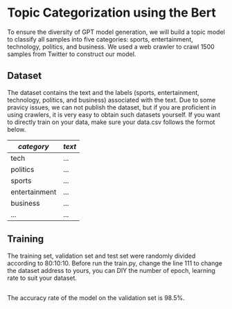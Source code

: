 # Topic Categorization using the Bert 
To ensure the diversity of GPT model generation, we will build a topic model to classify all samples into five categories: sports, entertainment, technology, politics, and business. We used a web crawler to crawl 1500 samples from Twitter to construct our model.

## Dataset
The dataset contains the text and the labels (sports, entertainment, technology, politics, and business) associated with the text.
Due to some pravicy issues, we can not publish the dataset, but if you are proficient in using crawlers, it is very easy to obtain such datasets yourself. If you want to directly train on your data, make sure your data.csv follows the formot below.

      
| *category*     | *text*     | 
| -------- | -------- | 
| tech  |...| 
| politics |...| 
| sports  |...| 
|entertainment|...|
|business|...|
|...|...|

## Training
The training set, validation set and test set were randomly divided according to 80:10:10.
Before run the train.py, change the line 111 to change the dataset address to yours, you can DIY the number of epoch, learning rate to suit your dataset.

## 
The accuracy rate of the model on the validation set is 98.5%.
